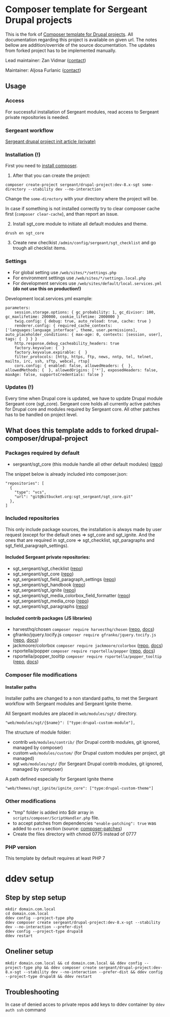 # Composer template for Sergeant Drupal projects

This is the fork of [Composer template for Drupal projects](https://github.com/drupal-composer/drupal-project). All documentation regarding this project
is available on given url. The notes bellow are addition/override of the source
documentation. The updates from forked project has to be implemented manually.

Lead maintainer: Zan Vidmar ([contact](mailto:zan.vidmar@sergeant.agency))

Maintainer: Aljosa Furlanic ([contact](mailto:aljosa.furlanic@sergeant.agency))

## Usage

### Access
For successful installation of Sergeant modules, read access to Sergeant private repositories is needed.

### Sergeant workflow
[Sergeant drupal project init article (private)](https://sgt.sergeant.agency/wiki/article/drupal-project-init)

### Installation (!)
First you need to [install composer](https://getcomposer.org/doc/00-intro.md#installation-linux-unix-osx).

1. After that you can create the project:

```
composer create-project sergeant/drupal-project:dev-8.x-sgt some-directory --stability dev --no-interaction
```
Change the `some-directory` with your directory where the project will be. 

In case if something is not installed correctly try to clear composer cache first (`composer clear-cache`), and than report an issue.

2. Install sgt_core module to initiate all default modules and theme.

```
drush en sgt_core
```
3. Create new checlkist `/admin/config/sergeant/sgt_checklist` and go trough all checklist items.

### Settings 
- For global setting use `/web/sites/*/settings.php`
- For environment settings use `/web/sites/*/settings.local.php`
- For development services use `/web/sites/default/local.services.yml` **(do not use this on production!)**

Development local.services.yml example:
```
parameters:
    session.storage.options: { gc_probability: 1, gc_divisor: 100, gc_maxlifetime: 200000, cookie_lifetime: 2000000 }
    twig.config: { debug: true, auto_reload: true, cache: true }
    renderer.config: { required_cache_contexts: ['languages:language_interface', theme, user.permissions], auto_placeholder_conditions: { max-age: 0, contexts: [session, user], tags: {  } } }
    http.response.debug_cacheability_headers: true
    factory.keyvalue: {  }
    factory.keyvalue.expirable: {  }
    filter_protocols: [http, https, ftp, news, nntp, tel, telnet, mailto, irc, ssh, sftp, webcal, rtsp]
    cors.config: { enabled: false, allowedHeaders: {  }, allowedMethods: {  }, allowedOrigins: ['*'], exposedHeaders: false, maxAge: false, supportsCredentials: false }
```

### Updates (!)
Every time when Drupal core is updated, we have to update Drupal module 
Sergeant core (sgt_core). Sergeant core holds all currently active patches
for Drupal core and modules required by Sergeant core. All other patches has
to be handled on project level.

## What does this template adds to forked drupal-composer/drupal-project

### Packages required by default
- sergeant/sgt_core (this module handle all other default modules) ([repo](https://bitbucket.org/sgt_sergeant/sgt_core/))

The snippet below is already included into composer.json:
```
"repositories": [
  {
    "type": "vcs",
    "url": "git@bitbucket.org:sgt_sergeant/sgt_core.git"
  },
]
```

### Included repositories
This only include package sources, the installation is always made by user 
request (except for the default ones => sgt_core and sgt_ignite. And the ones that are required in sgt_core => sgt_checklist, sgt_paragraphs and sgt_field_paragraph_settings).

#### Included Sergeant private repositories:
- sgt_sergeant/sgt_checklist ([repo](https://bitbucket.org/sgt_sergeant/sgt_checklist/))
- sgt_sergeant/sgt_core ([repo](https://bitbucket.org/sgt_sergeant/sgt_core/))
- sgt_sergeant/sgt_field_paragraph_settings ([repo](https://bitbucket.org/sgt_sergeant/sgt_field_paragraph_settings/))
- sgt_sergeant/sgt_handbook ([repo](https://bitbucket.org/sgt_sergeant/sgt_handbook/))
- sgt_sergeant/sgt_ignite ([repo](https://bitbucket.org/sgt_sergeant/sgt_ignite/))
- sgt_sergeant/sgt_media_colorbox_field_formatter ([repo](https://bitbucket.org/sgt_sergeant/sgt_media_colorbox_field_formatter/))
- sgt_sergeant/sgt_media_crop ([repo](https://bitbucket.org/sgt_sergeant/sgt_media_crop/))
- sgt_sergeant/sgt_paragraphs ([repo](https://bitbucket.org/sgt_sergeant/sgt_paragraphs/))

#### Included contrib packages (JS libraries)
- harvesthq/chosen `composer require harvesthq/chosen` ([repo](https://github.com/harvesthq/chosen), [docs](https://harvesthq.github.io/chosen/)) 
- gfranko/jquery.tocify.js `composer require gfranko/jquery.tocify.js` ([repo](https://github.com/gfranko/jquery.tocify.js), [docs](http://gregfranko.com/jquery.tocify.js/))
- jackmoore/colorbox `composer require jackmoore/colorbox` ([repo](https://github.com/jackmoore/colorbox), [docs](http://www.jacklmoore.com/colorbox/guide/))
- rsportella/popper `composer require rsportella/popper` ([repo](https://github.com/FezVrasta/popper.js), [docs](https://popper.js.org/))
- rsportella/popper_tooltip `composer require rsportella/popper_tooltip` ([repo](https://github.com/FezVrasta/popper.js), [docs](https://popper.js.org/tooltip-examples.html))
### Composer file modifications

#### Installer paths

Installer paths are changed to a non standard paths, to met the Sergeant 
workflow with Sergeant modules and Sergeant Ignite theme.

All Sergeant modules are placed in `web/modules/sgt/` directory.
```
"web/modules/sgt/{$name}": ["type:drupal-custom-module"],
```
The structure of module folder:
- contrib `web/modules/contrib/` (for Drupal contrib modules, git ignored, managed by composer)
- custom `web/modules/custom/` (for Drupal custom modules per project, git managed)
- sgt `web/modules/sgt/` (for Sergeant Drupal contrib modules, git ignored, managed by composer)

A path defined especially for Sergeant Ignite theme
```
"web/themes/sgt_ignite/ignite_core": ["type:drupal-custom-theme"]
```

### Other modifications

- "tmp" folder is added into $dir array in `scripts/composer/ScriptHandler.php` file.
- to accept patches from dependencies `"enable-patching": true` was added to `extra` section (source: [composer-patches](https://github.com/cweagans/composer-patches#allowing-patches-to-be-applied-from-dependencies))
- Create the files directory with chmod 0775 instead of 0777

### PHP version
This template by default requires at least PHP 7

# ddev setup

## Step by step setup
```
mkdir domain.com.local
cd domain.com.local
ddev config --project-type php
ddev composer create sergeant/drupal-project:dev-8.x-sgt --stability dev --no-interaction --prefer-dist
ddev config --project-type drupal8
ddev restart
```

## Oneliner setup
```
mkdir domain.com.local && cd domain.com.local && ddev config --project-type php && ddev composer create sergeant/drupal-project:dev-8.x-sgt --stability dev --no-interaction --prefer-dist && ddev config --project-type drupal8 && ddev restart
```

## Troubleshooting
In case of denied acces to private repos add keys to ddev container by `ddev auth ssh` command

